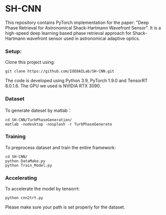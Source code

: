 # SH-CNN
This repository contains PyTorch implementation for the paper: "Deep Phase Retrieval for Astronomical Shack-Hartmann Wavefront Sensor". It is a high-speed deep learning based phase retrieval approach for Shack-Hartmann wavefront sensor used in astronomical adaptive optics.

### Setup:
Clone this project using:
```
git clone https://github.com/IOE8AILab/SH-CNN.git
```
The code is developed using Python 3.9, PyTorch 1.9.0 and TensorRT 8.0.1.6. The GPU we used is NVIDIA RTX 3090. 

### Dataset 
To generate dateset by matlab：
```
cd SH-CNN/TurbPhaseGeneration/
matlab -nodesktop -nosplash -r TurbPhaseGenerate
```

### Training
To preprocess dataset and train the entire framework:
```
cd SH-CNN/
python DataMake.py
python Train_Model.py
```

### Accelerating
To accelerate the model by tensorrt:
```
python cnn2trt.py
```

Please make sure your path is set properly for the dataset.
